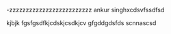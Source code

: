 -zzzzzzzzzzzzzzzzzzzzzzzzz
ankur singhxcdsvfssdfsd

kjbjk
fgsfgsdfkjcdskjcsdkjcv
gfgddgdsfds
scnnascsd

